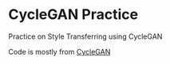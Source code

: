 # CycleGAN Practice

Practice on Style Transferring using CycleGAN

Code is mostly from [CycleGAN](https://www.tensorflow.org/tutorials/generative/cyclegan)
